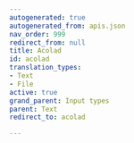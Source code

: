 ```yaml
---
autogenerated: true
autogenerated_from: apis.json
nav_order: 999
redirect_from: null
title: Acolad
id: acolad
translation_types:
- Text
- File
active: true
grand_parent: Input types
parent: Text
redirect_to: acolad

---
```


